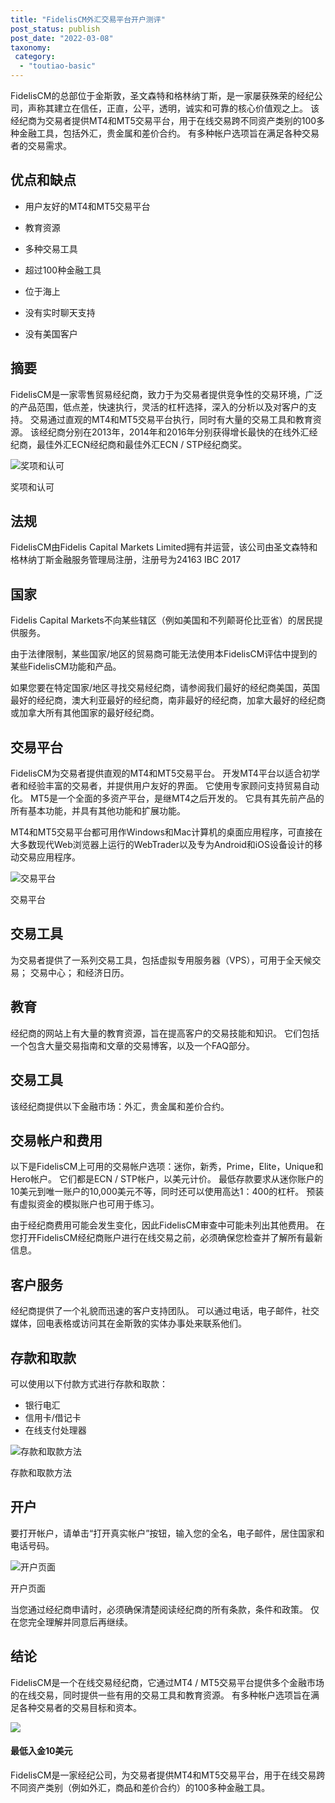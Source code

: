 ```yaml
---
title: "FidelisCM外汇交易平台开户测评"
post_status: publish
post_date: "2022-03-08"
taxonomy:
 category: 
  - "toutiao-basic"
---
```


FidelisCM的总部位于金斯敦，圣文森特和格林纳丁斯，是一家屡获殊荣的经纪公司，声称其建立在信任，正直，公平，透明，诚实和可靠的核心价值观之上。 该经纪商为交易者提供MT4和MT5交易平台，用于在线交易跨不同资产类别的100多种金融工具，包括外汇，贵金属和差价合约。 有多种帐户选项旨在满足各种交易者的交易需求。

## 优点和缺点

- 用户友好的MT4和MT5交易平台

- 教育资源

- 多种交易工具

- 超过100种金融工具

- 位于海上

- 没有实时聊天支持

- 没有美国客户


## 摘要

FidelisCM是一家零售贸易经纪商，致力于为交易者提供竞争性的交易环境，广泛的产品范围，低点差，快速执行，灵活的杠杆选择，深入的分析以及对客户的支持。 交易通过直观的MT4和MT5交易平台执行，同时有大量的交易工具和教育资源。 该经纪商分别在2013年，2014年和2016年分别获得增长最快的在线外汇经纪商，最佳外汇ECN经纪商和最佳外汇ECN / STP经纪商奖。

![奖项和认可](https://cdn.fendou.la/funstoutiao/2020/12/FidelisCM-Review-Awards-and-Recognitions.jpg "奖项和认可")

奖项和认可

## 法规

FidelisCM由Fidelis Capital Markets Limited拥有并运营，该公司由圣文森特和格林纳丁斯金融服务管理局注册，注册号为24163 IBC 2017

## 国家

Fidelis Capital Markets不向某些辖区（例如美国和不列颠哥伦比亚省）的居民提供服务。

由于法律限制，某些国家/地区的贸易商可能无法使用本FidelisCM评估中提到的某些FidelisCM功能和产品。

如果您要在特定国家/地区寻找交易经纪商，请参阅我们最好的经纪商美国，英国最好的经纪商，澳大利亚最好的经纪商，南非最好的经纪商，加拿大最好的经纪商或加拿大所有其他国家的最好经纪商。

## 交易平台

FidelisCM为交易者提供直观的MT4和MT5交易平台。 开发MT4平台以适合初学者和经验丰富的交易者，并提供用户友好的界面。 它使用专家顾问支持贸易自动化。 MT5是一个全面的多资产平台，是继MT4之后开发的。 它具有其先前产品的所有基本功能，并具有其他功能和扩展功能。

MT4和MT5交易平台都可用作Windows和Mac计算机的桌面应用程序，可直接在大多数现代Web浏览器上运行的WebTrader以及专为Android和iOS设备设计的移动交易应用程序。

![交易平台](https://cdn.fendou.la/funstoutiao/2020/12/FidelisCM-Trading-Platform-1024x841.jpg "交易平台")

交易平台

## 交易工具

为交易者提供了一系列交易工具，包括虚拟专用服务器（VPS），可用于全天候交易； 交易中心； 和经济日历。

## 教育

经纪商的网站上有大量的教育资源，旨在提高客户的交易技能和知识。 它们包括一个包含大量交易指南和文章的交易博客，以及一个FAQ部分。

## 交易工具

该经纪商提供以下金融市场：外汇，贵金属和差价合约。

## 交易帐户和费用

以下是FidelisCM上可用的交易帐户选项：迷你，新秀，Prime，Elite，Unique和Hero帐户。 它们都是ECN / STP帐户，以美元计价。 最低存款要求从迷你账户的10美元到唯一账户的10,000美元不等，同时还可以使用高达1：400的杠杆。 预装有虚拟资金的模拟账户也可用于练习。

由于经纪商费用可能会发生变化，因此FidelisCM审查中可能未列出其他费用。 在您打开FidelisCM经纪商账户进行在线交易之前，必须确保您检查并了解所有最新信息。

## 客户服务

经纪商提供了一个礼貌而迅速的客户支持团队。 可以通过电话，电子邮件，社交媒体，回电表格或访问其在金斯敦的实体办事处来联系他们。

## 存款和取款

可以使用以下付款方式进行存款和取款：

- 银行电汇
- 信用卡/借记卡
- 在线支付处理器

![存款和取款方法](https://cdn.fendou.la/funstoutiao/2020/12/FidelisCM-Review-Deposit-and-Withdrawal-Methods-1024x129.jpg "存款和取款方法")

存款和取款方法

## 开户

要打开帐户，请单击“打开真实帐户”按钮，输入您的全名，电子邮件，居住国家和电话号码。

![开户页面](https://cdn.fendou.la/funstoutiao/2020/12/FidelisCM-Review-Account-Opening-Page.jpg "开户页面")

开户页面

当您通过经纪商申请时，必须确保清楚阅读经纪商的所有条款，条件和政策。 仅在您完全理解并同意后再继续。

## 结论

FidelisCM是一个在线交易经纪商，它通过MT4 / MT5交易平台提供多个金融市场的在线交易，同时提供一些有用的交易工具和教育资源。 有多种帐户选项旨在满足各种交易者的交易目标和资本。

![](https://cdn.fendou.la/funstoutiao/2020/12/FidelisCM-Logo.png)

#### 最低入金10美元

FidelisCM是一家经纪公司，为交易者提供MT4和MT5交易平台，用于在线交易跨不同资产类别（例如外汇，商品和差价合约）的100多种金融工具。
